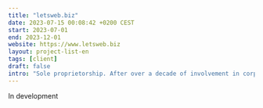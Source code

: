 ```yaml
---
title: "letsweb.biz"
date: 2023-07-15 00:08:42 +0200 CEST
start: 2023-07-01
end: 2023-12-01
website: https://www.letsweb.biz
layout: project-list-en
tags: [client]
draft: false
intro: "Sole proprietorship. After over a decade of involvement in corporate software development projects, I decided to systematize the accumulated experience."
---
```


In development